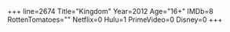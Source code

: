+++
line=2674
Title="Kingdom"
Year=2012
Age="16+"
IMDb=8
RottenTomatoes=""
Netflix=0
Hulu=1
PrimeVideo=0
Disney=0
+++

